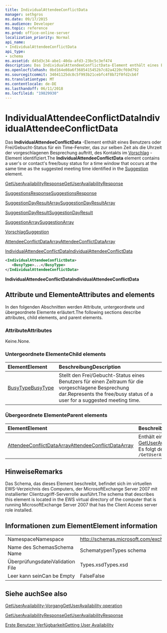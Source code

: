 ```yaml
---
title: IndividualAttendeeConflictData
manager: sethgros
ms.date: 09/17/2015
ms.audience: Developer
ms.topic: reference
ms.prod: office-online-server
localization_priority: Normal
api_name:
- IndividualAttendeeConflictData
api_type:
- schema
ms.assetid: d45d3c34-abe1-40da-afd3-23bc5c3ef474
description: Das IndividualAttendeeConflictData-Element enthält eines Benutzers oder Frei/Gebucht-Status für ein Time-Fenster, das zur selben Zeit als die Uhrzeit der vorgeschlagenen Besprechung auftritt, des Kontakts im Vorschlag-Element identifiziert.
ms.openlocfilehash: 0bd164e08a6f3685415452b7c82a4220cf69d792
ms.sourcegitcommit: 34041125dc8c5f993b21cebfc4f8b72f0fd2cb6f
ms.translationtype: MT
ms.contentlocale: de-DE
ms.lasthandoff: 06/11/2018
ms.locfileid: "19829930"
---
```

# <a name="individualattendeeconflictdata"></a><span data-ttu-id="41b86-103">IndividualAttendeeConflictData</span><span class="sxs-lookup"><span data-stu-id="41b86-103">IndividualAttendeeConflictData</span></span>

<span data-ttu-id="41b86-104">Das **IndividualAttendeeConflictData** -Element enthält eines Benutzers oder Frei/Gebucht-Status für ein Time-Fenster, das zur selben Zeit als die Uhrzeit der vorgeschlagenen Besprechung auftritt, des Kontakts im [Vorschlag](suggestion.md) -Element identifiziert.</span><span class="sxs-lookup"><span data-stu-id="41b86-104">The **IndividualAttendeeConflictData** element contains a user's or contact's free/busy status for a time window that occurs at the same time as the suggested meeting time identified in the [Suggestion](suggestion.md) element.</span></span> 
  
[<span data-ttu-id="41b86-105">GetUserAvailabilityResponse</span><span class="sxs-lookup"><span data-stu-id="41b86-105">GetUserAvailabilityResponse</span></span>](getuseravailabilityresponse.md)
  
[<span data-ttu-id="41b86-106">SuggestionsResponse</span><span class="sxs-lookup"><span data-stu-id="41b86-106">SuggestionsResponse</span></span>](suggestionsresponse.md)
  
[<span data-ttu-id="41b86-107">SuggestionDayResultArray</span><span class="sxs-lookup"><span data-stu-id="41b86-107">SuggestionDayResultArray</span></span>](suggestiondayresultarray.md)
  
[<span data-ttu-id="41b86-108">SuggestionDayResult</span><span class="sxs-lookup"><span data-stu-id="41b86-108">SuggestionDayResult</span></span>](suggestiondayresult.md)
  
[<span data-ttu-id="41b86-109">SuggestionArray</span><span class="sxs-lookup"><span data-stu-id="41b86-109">SuggestionArray</span></span>](suggestionarray.md)
  
[<span data-ttu-id="41b86-110">Vorschlag</span><span class="sxs-lookup"><span data-stu-id="41b86-110">Suggestion</span></span>](suggestion.md)
  
[<span data-ttu-id="41b86-111">AttendeeConflictDataArray</span><span class="sxs-lookup"><span data-stu-id="41b86-111">AttendeeConflictDataArray</span></span>](attendeeconflictdataarray.md)
  
[<span data-ttu-id="41b86-112">IndividualAttendeeConflictData</span><span class="sxs-lookup"><span data-stu-id="41b86-112">IndividualAttendeeConflictData</span></span>](individualattendeeconflictdata.md)
  
```xml
<IndividualAttendeeConflictData>
   <BusyType>...</BusyType>
</IndividualAttendeeConflictData>
```

 <span data-ttu-id="41b86-113">**IndividualAttendeeConflictData**</span><span class="sxs-lookup"><span data-stu-id="41b86-113">**IndividualAttendeeConflictData**</span></span>
## <a name="attributes-and-elements"></a><span data-ttu-id="41b86-114">Attribute und Elemente</span><span class="sxs-lookup"><span data-stu-id="41b86-114">Attributes and elements</span></span>

<span data-ttu-id="41b86-115">In den folgenden Abschnitten werden Attribute, untergeordnete und übergeordnete Elemente erläutert.</span><span class="sxs-lookup"><span data-stu-id="41b86-115">The following sections describe attributes, child elements, and parent elements.</span></span>
  
### <a name="attributes"></a><span data-ttu-id="41b86-116">Attribute</span><span class="sxs-lookup"><span data-stu-id="41b86-116">Attributes</span></span>

<span data-ttu-id="41b86-117">Keine.</span><span class="sxs-lookup"><span data-stu-id="41b86-117">None.</span></span>
  
### <a name="child-elements"></a><span data-ttu-id="41b86-118">Untergeordnete Elemente</span><span class="sxs-lookup"><span data-stu-id="41b86-118">Child elements</span></span>

|<span data-ttu-id="41b86-119">**Element**</span><span class="sxs-lookup"><span data-stu-id="41b86-119">**Element**</span></span>|<span data-ttu-id="41b86-120">**Beschreibung**</span><span class="sxs-lookup"><span data-stu-id="41b86-120">**Description**</span></span>|
|:-----|:-----|
|[<span data-ttu-id="41b86-121">BusyType</span><span class="sxs-lookup"><span data-stu-id="41b86-121">BusyType</span></span>](busytype.md) <br/> |<span data-ttu-id="41b86-122">Stellt den Frei/Gebucht-Status eines Benutzers für einen Zeitraum für die vorgeschlagene Besprechung dar.</span><span class="sxs-lookup"><span data-stu-id="41b86-122">Represents the free/busy status of a user for a suggested meeting time.</span></span>  <br/> |
   
### <a name="parent-elements"></a><span data-ttu-id="41b86-123">Übergeordnete Elemente</span><span class="sxs-lookup"><span data-stu-id="41b86-123">Parent elements</span></span>

|<span data-ttu-id="41b86-124">**Element**</span><span class="sxs-lookup"><span data-stu-id="41b86-124">**Element**</span></span>|<span data-ttu-id="41b86-125">**Beschreibung**</span><span class="sxs-lookup"><span data-stu-id="41b86-125">**Description**</span></span>|
|:-----|:-----|
|[<span data-ttu-id="41b86-126">AttendeeConflictDataArray</span><span class="sxs-lookup"><span data-stu-id="41b86-126">AttendeeConflictDataArray</span></span>](attendeeconflictdataarray.md) <br/> |<span data-ttu-id="41b86-127">Enthält ein Array von Conflict-Daten für die Teilnehmer in der [GetUserAvailabilityRequest](getuseravailabilityrequest.md)identifiziert.</span><span class="sxs-lookup"><span data-stu-id="41b86-127">Contains an array of conflict data for attendees identified in the [GetUserAvailabilityRequest](getuseravailabilityrequest.md).</span></span>  <br/> <span data-ttu-id="41b86-128">Es folgt der XPath-Ausdruck, der dieses Element:</span><span class="sxs-lookup"><span data-stu-id="41b86-128">The following is the XPath expression to this element:</span></span>  <br/>  `/GetUserAvailabilityResponse/SuggestionsResponse/SuggestionDayResultArray/SuggestionDayResult[i]/SuggestionArray/Suggestion[i]/AttendeeConflictDataArray` <br/> |
   
## <a name="remarks"></a><span data-ttu-id="41b86-129">Hinweise</span><span class="sxs-lookup"><span data-stu-id="41b86-129">Remarks</span></span>

<span data-ttu-id="41b86-130">Das Schema, das dieses Element beschreibt, befindet sich im virtuellen EWS-Verzeichnis des Computers, der MicrosoftExchange Server 2007 mit installierter Clientzugriff-Serverrolle ausführt.</span><span class="sxs-lookup"><span data-stu-id="41b86-130">The schema that describes this element is located in the EWS virtual directory of the computer that is running MicrosoftExchange Server 2007 that has the Client Access server role installed.</span></span>
  
## <a name="element-information"></a><span data-ttu-id="41b86-131">Informationen zum Element</span><span class="sxs-lookup"><span data-stu-id="41b86-131">Element information</span></span>

|||
|:-----|:-----|
|<span data-ttu-id="41b86-132">Namespace</span><span class="sxs-lookup"><span data-stu-id="41b86-132">Namespace</span></span>  <br/> |http://schemas.microsoft.com/exchange/services/2006/types  <br/> |
|<span data-ttu-id="41b86-133">Name des Schemas</span><span class="sxs-lookup"><span data-stu-id="41b86-133">Schema Name</span></span>  <br/> |<span data-ttu-id="41b86-134">Schematypen</span><span class="sxs-lookup"><span data-stu-id="41b86-134">Types schema</span></span>  <br/> |
|<span data-ttu-id="41b86-135">Überprüfungsdatei</span><span class="sxs-lookup"><span data-stu-id="41b86-135">Validation File</span></span>  <br/> |<span data-ttu-id="41b86-136">Types.xsd</span><span class="sxs-lookup"><span data-stu-id="41b86-136">Types.xsd</span></span>  <br/> |
|<span data-ttu-id="41b86-137">Leer kann sein</span><span class="sxs-lookup"><span data-stu-id="41b86-137">Can be Empty</span></span>  <br/> |<span data-ttu-id="41b86-138">False</span><span class="sxs-lookup"><span data-stu-id="41b86-138">False</span></span>  <br/> |
   
## <a name="see-also"></a><span data-ttu-id="41b86-139">Siehe auch</span><span class="sxs-lookup"><span data-stu-id="41b86-139">See also</span></span>



[<span data-ttu-id="41b86-140">GetUserAvailability-Vorgang</span><span class="sxs-lookup"><span data-stu-id="41b86-140">GetUserAvailability operation</span></span>](getuseravailability-operation.md)
  
[<span data-ttu-id="41b86-141">GetUserAvailabilityResponse</span><span class="sxs-lookup"><span data-stu-id="41b86-141">GetUserAvailabilityResponse</span></span>](getuseravailabilityresponse.md)


[<span data-ttu-id="41b86-142">Erste Benutzer Verfügbarkeit</span><span class="sxs-lookup"><span data-stu-id="41b86-142">Getting User Availability</span></span>](http://msdn.microsoft.com/library/d4133fcb-9b0f-4e6b-aadf-a389da83516a%28Office.15%29.aspx)

